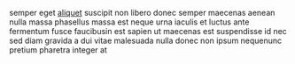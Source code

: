 semper eget [aliquet](generated_webpages/ornare2.md) suscipit non libero donec
semper maecenas aenean nulla massa phasellus massa est neque urna iaculis et
luctus ante fermentum fusce faucibusin est sapien ut maecenas est suspendisse
id nec sed diam gravida a dui vitae malesuada nulla donec non ipsum nequenunc
pretium pharetra integer at